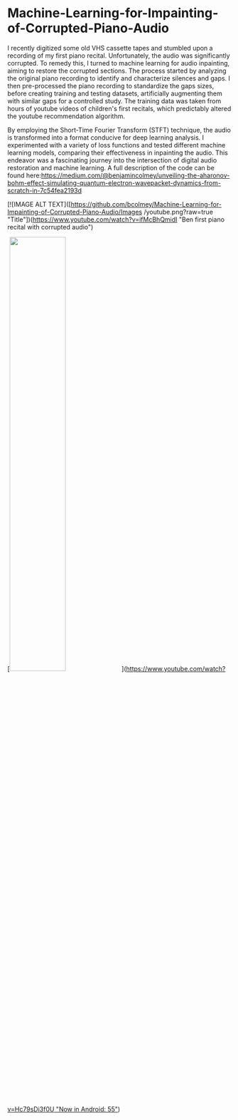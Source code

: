 # Machine-Learning-for-Impainting-of-Corrupted-Piano-Audio
I recently digitized some old VHS cassette tapes and stumbled upon a recording of my first piano recital. Unfortunately, the audio was significantly corrupted. To remedy this, I turned to machine learning for audio inpainting, aiming to restore the corrupted sections. The process started by analyzing the original piano recording to identify and characterize silences and gaps. I then pre-processed the piano recording to standardize the gaps sizes, before creating training and testing datasets, artificially augmenting them with similar gaps for a controlled study. The training data was taken from hours of youtube videos of children's first recitals, which predictably altered the youtube recommendation algorithm. 

By employing the Short-Time Fourier Transform (STFT) technique, the audio is transformed into a format conducive for deep learning analysis. I experimented with a variety of loss functions and tested different machine learning models, comparing their effectiveness in inpainting the audio. This endeavor was a fascinating journey into the intersection of digital audio restoration and machine learning. A full description of the code can be found here:https://medium.com/@benjamincolmey/unveiling-the-aharonov-bohm-effect-simulating-quantum-electron-wavepacket-dynamics-from-scratch-in-7c54fea2193d

[![IMAGE ALT TEXT]([https://github.com/bcolmey/Machine-Learning-for-Impainting-of-Corrupted-Piano-Audio/Images
/youtube.png?raw=true "Title"])(https://www.youtube.com/watch?v=ifMcBhQmidI "Ben first piano recital with corrupted audio")


[<img src="https://github.com/bcolmey/Machine-Learning-for-Impainting-of-Corrupted-Piano-Audio/Images/youtube.png)" width="50%">]([https://www.youtube.com/watch?v=Hc79sDi3f0U "Now in Android: 55"](https://www.youtube.com/watch?v=ifMcBhQmidI "Ben first piano recital with corrupted audio"))
